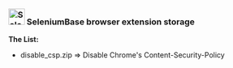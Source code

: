 ### <img src="https://cdn2.hubspot.net/hubfs/100006/images/super_square_logo_3a.png" title="SeleniumBase" height="32"> SeleniumBase browser extension storage

**The List:**
* disable_csp.zip => Disable Chrome's Content-Security-Policy
